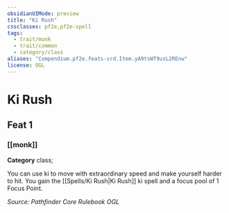 ```yaml
---
obsidianUIMode: preview
title: "Ki Rush"
cssclasses: pf2e,pf2e-spell
tags:
  - trait/monk
  - trait/common
  - category/class
aliases: "Compendium.pf2e.feats-srd.Item.yA9tsWT9uzL2REnw"
license: OGL
---
```

# Ki Rush
## Feat 1
### [[monk]]

**Category** class; 




You can use ki to move with extraordinary speed and make yourself harder to hit. You gain the [[Spells/Ki Rush|Ki Rush]] ki spell and a focus pool of 1 Focus Point.

*Source: Pathfinder Core Rulebook*
*OGL*